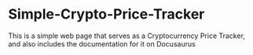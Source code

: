 # Simple-Crypto-Price-Tracker
 This is a simple web page that serves as a Cryptocurrency Price Tracker, and also includes the documentation for it on Docusaurus
